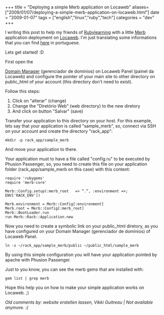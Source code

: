 +++
title = "Deploying a simple Merb application on Locaweb"
aliases=["2009/01/07/deploying-a-simple-merb-application-on-locaweb.html"]
date = "2009-01-07"
tags = ["english","linux","ruby","tech"]
categories = "dev"
+++

I writing this post to help my friends of
[Rubylearning](http://rubylearning.org/class/ "Rubylearning.org") with
a little [Merb](http://merbivore.com/ "Merb Official Home Page")
application deployment on [Locaweb](http://www.locaweb.com.br "Locaweb").
I'm just translating some informations that you can find
[here](http://prodblog.locaweb.com.br/2008/11/11/suporte-a-merb-10-na-hospedagem-compartilhada-linux/ "Merb on Linux Share Host (in portuguese )") in portuguese.

Lets get started! :D

First open the

[Domain Manager](http://painel.locaweb.com.br/painel_controle/gerenciador_dominios.asp "Gerenciador de domínios")
(gerenciador de domínios) on Locaweb Panel (painel da Locaweb) and
configure the pointer of your main site to other directory on
public_html of your account (this directory don't need to exist).

Follow this steps:

1. Click on "alterar" (change)
2. Change the "Diretório Web" (web directory) to the new diretory
3. And click on button "Salvar" (save)

Transfer your application to this directory on your host. For this
example, lets say that your application is called "sample_merb", so,
connect via SSH on your account and create the directory "rack_app":

    mkdir -p rack_app/sample_merb

And move your application to there.

Your application must to have a file called "config.ru" to be executed
by Phusion Passenger, so, you need to create this file on your
application folder (rack_app/sample_merb on this case) with this
content:

    require 'rubygems'
    require 'merb-core'

    Merb::Config.setup(:merb_root   => “.”, :environment =>; ENV['RACK_ENV'])

    Merb.environment = Merb::Config[:environment]
    Merb.root = Merb::Config[:merb_root]
    Merb::BootLoader.run
    run Merb::Rack::Application.new

Now you need to create a symbolic link on your public_html diretory,
as you have configured on your Domain Manager (gerenciador de domínios)
of Locaweb Panel.

    ln -s ~/rack_app/sample_merb/public ~/public_html/sample_merb

By using this simple configuration you will have your application
pointed by apache with Phusion Passenger.

Just to you know, you can see the merb gems that are installed with:

    gem list | grep merb

Hope this help you on how to make your simple application works on Locaweb. ;)



_Old comments by: website erstellen lassen, Vikki Guitreau | Not available anymore. :(_
